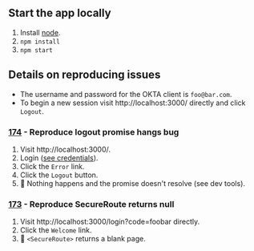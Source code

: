 ## Start the app locally

1. Install [node](https://nodejs.org/en/download/).
2. `npm install`
3. `npm start`

## Details on reproducing issues

- The username and password for the OKTA client is `foo@bar.com`.
- To begin a new session visit http://localhost:3000/ directly and click `Logout`.

### [174](https://github.com/okta/okta-react/issues/174) - Reproduce logout promise hangs bug

1. Visit http://localhost:3000/.
2. Login ([see credentials](https://github.com/kellengreen/okta#details-on-reproducing-issues)).
3. Click the `Error` link.
4. Click the `Logout` button.
5. 🐛 Nothing happens and the promise doesn't resolve (see dev tools).

### [173](https://github.com/okta/okta-react/issues/173) - Reproduce SecureRoute returns null

1. Visit http://localhost:3000/login?code=foobar directly.
2. Click the `Welcome` link.
3. 🐛 `<SecureRoute>` returns a blank page.
